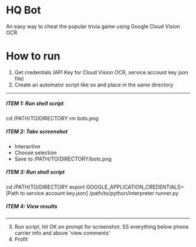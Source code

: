 # HQ Bot
An easy way to cheat the popular trivia game using Google Cloud Vision OCR.

# How to run
1. Get credentials (API Key for Cloud Vision OCR, service account key json file)
2. Create an automator script like so and place in the same directory
___
##### ITEM 1: Run shell script
cd /PATH/TO/DIRECTORY
rm bots.png

##### ITEM 2: Take screenshot
- Interactive
- Choose selection
- Save to /PATH/TO/DIRECTORY/bots.png

##### ITEM 3: Run shell script
cd /PATH/TO/DIRECTORY
export GOOGLE_APPLICATION_CREDENTIALS=[Path to service account key.json]
/path/to/python/interpreter runner.py

##### ITEM 4: View results
___
3. Run script, hit OK on prompt for screenshot. SS everything below phone carrier info and above 'view comments'
4. Profit
